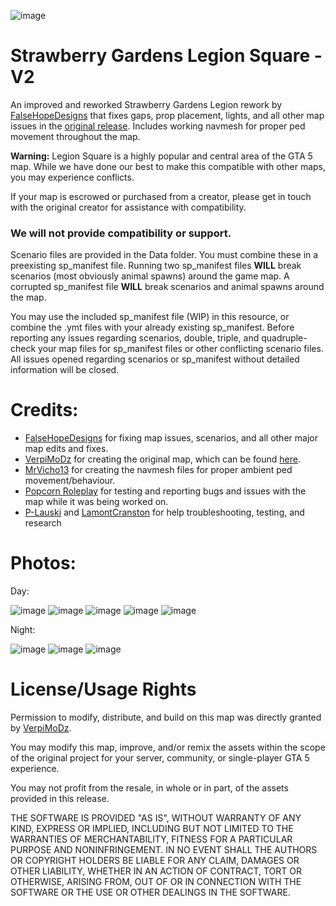 ![image](https://github.com/user-attachments/assets/39d937c2-138a-4573-b1d4-e1ef0ac39418)


# Strawberry Gardens Legion Square - V2

An improved and reworked Strawberry Gardens Legion rework by [FalseHopeDesigns](https://falsehopedesigns.tebex.io/) that fixes gaps, prop placement, lights, and all other map issues in the [original release](https://forum.cfx.re/t/strawberry-gardens-free-legion-square-replaced). Includes working navmesh for proper ped movement throughout the map.

**Warning:** Legion Square is a highly popular and central area of the GTA 5 map. While we have done our best to make this compatible with other maps, you may experience conflicts. 

If your map is escrowed or purchased from a creator, please get in touch with the original creator for assistance with compatibility.

### **We will not provide compatibility or support.**

Scenario files are provided in the Data folder. You must combine these in a preexisting sp_manifest file. Running two sp_manifest files **WILL** break scenarios (most obviously animal spawns) around the game map. A corrupted sp_manifest file **WILL** break scenarios and animal spawns around the map. 

You may use the included sp_manifest file (WIP) in this resource, or combine the .ymt files with your already existing sp_manifest. Before reporting any issues regarding scenarios, double, triple, and quadruple-check your map files for sp_manifest files or other conflicting scenario files. All issues opened regarding scenarios or sp_manifest without detailed information will be closed.
 

# Credits:

- [FalseHopeDesigns](https://falsehopedesigns.tebex.io/) for fixing map issues, scenarios, and all other major map edits and fixes.
- [VerpiMoDz](https://forum.cfx.re/u/VerpiMoDz) for creating the original map, which can be found [here](https://forum.cfx.re/t/strawberry-gardens-free-legion-square-replaced/5122423).
- [MrVicho13](https://www.gta5-mods.com/users/Mrvicho13) for creating the navmesh files for proper ambient ped movement/behaviour.
- [Popcorn Roleplay](https://discord.gg/popcornroleplay) for testing and reporting bugs and issues with the map while it was being worked on.
- [P-Lauski](https://imperial-studio.tebex.io/) and [LamontCranston](https://forum.cfx.re/u/lamontcranston/summary) for help troubleshooting, testing, and research

# Photos:

Day:

![image](https://github.com/user-attachments/assets/0e55f92f-9f52-40ce-80d1-6cb0ae4f24a7)
![image](https://github.com/user-attachments/assets/95c70f3b-ba54-41b0-8480-b15c30f56f70)
![image](https://github.com/user-attachments/assets/6d7d70d1-ce78-4de8-9733-36048cdf259d)
![image](https://github.com/user-attachments/assets/8b877ebb-6640-4a3d-b099-47d71f953814)
![image](https://github.com/user-attachments/assets/d2e8140a-507f-4917-8160-92410568a192)



Night:

![image](https://github.com/user-attachments/assets/09245012-2bb1-4b5f-b03c-64c99d2086e9)
![image](https://github.com/user-attachments/assets/f1eb7576-fd6b-4f08-ba6b-44a2ce42a569)
![image](https://github.com/user-attachments/assets/88468901-570a-4557-a688-ac724c020fdd)

# License/Usage Rights

Permission to modify, distribute, and build on this map was directly granted by [VerpiMoDz](https://forum.cfx.re/u/VerpiMoDz).

You may modify this map, improve, and/or remix the assets within the scope of the original project for your server, community, or single-player GTA 5 experience.

You may not profit from the resale, in whole or in part, of the assets provided in this release.

THE SOFTWARE IS PROVIDED "AS IS", WITHOUT WARRANTY OF ANY KIND, EXPRESS OR IMPLIED, INCLUDING BUT NOT LIMITED TO THE WARRANTIES OF MERCHANTABILITY,
FITNESS FOR A PARTICULAR PURPOSE AND NONINFRINGEMENT. IN NO EVENT SHALL THE AUTHORS OR COPYRIGHT HOLDERS BE LIABLE FOR ANY CLAIM, DAMAGES OR OTHER
LIABILITY, WHETHER IN AN ACTION OF CONTRACT, TORT OR OTHERWISE, ARISING FROM, OUT OF OR IN CONNECTION WITH THE SOFTWARE OR THE USE OR OTHER DEALINGS IN THE
SOFTWARE.
